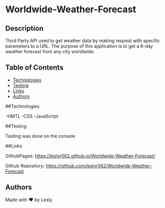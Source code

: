 # Worldwide-Weather-Forecast


## Description

Third Party API used to get weather data by making request with specific parameters to a URL.
The purpose of this application is to get a 6-day weather forecast from any city worldwide.


## Table of Contents
* [Technologies](#technologies)
* [Testing](#testing)
* [Links](#links)
* [Authors](#authors)

##Technologies

-HMTL
-CSS
-JavaScript


##Testing 

Testing was done on the console

##Links

GithubPages: https://leslyr562.github.io/Worldwide-Weather-Forecast/

Github Repository: https://github.com/leslyr562/Worldwide-Weather-Forecast

## Authors
Made with ❤ by Lesly 
